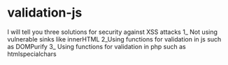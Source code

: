 # validation-js
I will tell you three solutions for security against XSS attacks
1_ Not using vulnerable sinks like innerHTML
2_Using functions for validation in js such as DOMPurify
3_ Using functions for validation in php such as htmlspecialchars
